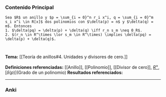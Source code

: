 ### Contenido Principal

```ad-proposition
Sea $R$ un anillo y $p = \sum_{i = 0}^n r_i x^i, q = \sum_{i = 0}^m s_i x^i \in R[x]$ dos polinomios con $\delta(p) = n$ y $\delta(q) = m$. Entonces
1. $\delta(pq) = \delta(p) + \delta(q) \iff r_n s_m \neq 0_R$.
2. $(r_n \in R^\times \lor s_m \in R^\times) \implies \delta(pq) = \delta(p) + \delta(q)$.
```

```ad-proof


```

**Tema:** [[Teoría de anillos#4. Unidades y divisores de cero.]]

**Definiciones referenciadas:** [[Anillo]], [[Polinomio]], [[Divisor de cero]], [$R^\times$](Unidad), [$\delta(p)$](Grado de un polinomio)
**Resultados referenciados:**

---
### Anki
